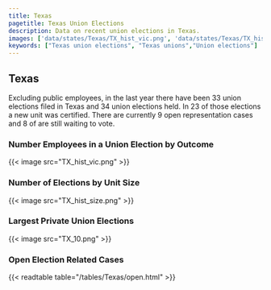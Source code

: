 ```yaml
---
title: Texas
pagetitle: Texas Union Elections
description: Data on recent union elections in Texas.
images: ['data/states/Texas/TX_hist_vic.png', 'data/states/Texas/TX_hist_size.png', 'data/states/Texas/TX_10.png']
keywords: ["Texas union elections", "Texas unions","Union elections"]
---
```

##  Texas

Excluding public employees, in the last year there have been 33 union elections filed in Texas and 34 union elections held. In 23 of those elections a new unit was certified. There are currently 9 open representation cases and 8 of are still waiting to vote.

### Number Employees in a Union Election by Outcome
{{< image src="TX_hist_vic.png" >}}

### Number of Elections by Unit Size
{{< image src="TX_hist_size.png" >}}

### Largest Private Union Elections
{{< image src="TX_10.png" >}}

### Open Election Related Cases
{{< readtable table="/tables/Texas/open.html" >}}

